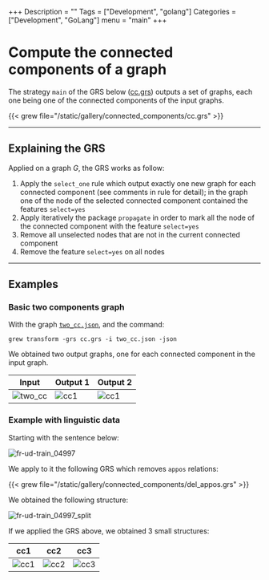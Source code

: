 +++
Description = ""
Tags = ["Development", "golang"]
Categories = ["Development", "GoLang"]
menu = "main"
+++

# Compute the connected components of a graph

The strategy `main` of the GRS below ([cc.grs](/gallery/connected_components/cc.grs)) outputs a set of graphs, each one being one of the connected components of the input graphs.

{{< grew file="/static/gallery/connected_components/cc.grs" >}}

---

## Explaining the GRS

Applied on a graph *G*, the GRS works as follow:

 1. Apply the `select_one` rule which output exactly one new graph for each connected component (see comments in rule for detail); in the graph one of the node of the selected connected component contained the features `select=yes`
 2. Apply iteratively the package `propagate` in order to mark all the node of the connected component with the feature `select=yes`
 3. Remove all unselected nodes that are not in the current connected component
 4. Remove the feature `select=yes` on all nodes

---

## Examples

### Basic two components graph

With the graph [`two_cc.json`](/gallery/connected_components/two_cc.json), and the command:

```
grew transform -grs cc.grs -i two_cc.json -json
```

We obtained two output graphs, one for each connected component in the input graph.

| Input | Output 1 | Output 2 |
|---|---|---|
| ![two_cc](/gallery/connected_components/_build/two_cc.svg) | ![cc1](/gallery/connected_components/_build/cc1.svg) | ![cc1](/gallery/connected_components/_build/cc2.svg) |

### Example with linguistic data

Starting with the sentence below:

![fr-ud-train_04997](/gallery/connected_components/_build/fr-ud-train_04997.svg)

We apply to it the following GRS which removes `appos` relations:

{{< grew file="/static/gallery/connected_components/del_appos.grs" >}}

We obtained the following structure:

![fr-ud-train_04997_split](/gallery/connected_components/_build/fr-ud-train_04997_split.svg)

If we applied the GRS above, we obtained 3 small structures:

| cc1 | cc2 | cc3 |
|-----|-----|-----|
| ![cc1](/gallery/connected_components/_build/fr-ud-train_04997_cc1.svg) | ![cc2](/gallery/connected_components/_build/fr-ud-train_04997_cc2.svg) | ![cc3](/gallery/connected_components/_build/fr-ud-train_04997_cc3.svg)  |

